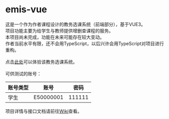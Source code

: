 # emis-vue
这是一个作为作者课程设计的教务选课系统（前端部分），基于VUE3。<br>
项目功能主要为给学生与教师提供增删查课程的服务。<br>
本项目尚未完成，功能在未来可能存在较大变动。<br>
作者当前水平有限，还不会用TypeScript，以后兴许会用TypeScript对项目进行重构。<br>
<br>
点击[此处](http://49.235.110.57)可以体验该教务选课系统。<br>
<br>
可供测试的账号：

| 账号类型 | 账号 | 密码 |
| --- | --- | --- |
| 学生 | E50000001 | 111111 |

项目详情与接口文档请前往[Wiki](https://github.com/emis-group/emis-vue/wiki/主页)查看。
